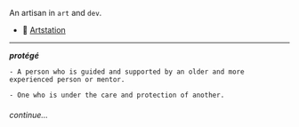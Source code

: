 An artisan in `art` and `dev`.

<!-- - 🐙 [Website](https://prothegee.com)  -->
- 🐘 [Artstation](https://www.artstation.com/prothegee)

___

__*protégé*__
```
- A person who is guided and supported by an older and more experienced person or mentor.

- One who is under the care and protection of another.
```

###### continue...
